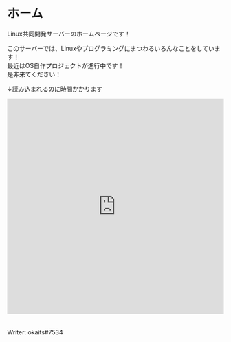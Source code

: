 # ホーム
Linux共同開発サーバーのホームページです！  

このサーバーでは、Linuxやプログラミングにまつわるいろんなことをしています！  
最近はOS自作プロジェクトが進行中です！  
是非来てください！  
  
↓読み込まれるのに時間かかります  
<iframe src="https://discord.com/widget?id=843392832827293706&theme=dark" width="100%" height="500" allowtransparency="true" frameborder="0" sandbox="allow-popups allow-popups-to-escape-sandbox allow-same-origin allow-scripts"></iframe><br>
<br><br>
Writer: okaits#7534
